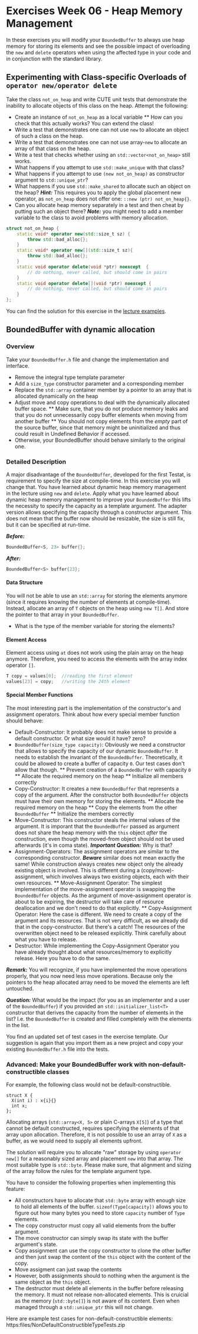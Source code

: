 # Exercises Week 06 - Heap Memory Management
In these exercises you will modify your `BoundedBuffer` to always use heap memory for storing its elements and see the possible impact of overloading the `new` and `delete` operators when using the affected type in your code and in conjunction with the standard library.

## Experimenting with Class-specific Overloads of `operator new/operator delete`
Take the class `not_on_heap` and write CUTE unit tests that demonstrate the inability to allocate objects of this class on the heap. Attempt the following:

* Create an instance of `not_on_heap` as a local variable
** How can you check that this actually works? You can extend the class!
* Write a test that demonstrates one can not use `new` to allocate an object of such a class on the heap.
* Write a test that demonstrates one can not use array-`new` to allocate an array of that class on the heap.
* Write a test that checks whether using an `std::vector<not_on_heap>` still works.
* What happens if you attempt to use `std::make_unique` with that class?
* What happens if you attempt to use `(new not_on_heap)` as constructor argument to `std::unique_ptr`?
* What happens if you use `std::make_shared` to allocate such an object on the heap? ***Hint:*** This requires you to apply the global placement new operator, as `not_on_heap` does not offer one: `::new (ptr) not_on_heap{}`.
* Can you allocate heap memory separately in a test and then cheat by putting such an object there? ***Note:*** you might need to add a member variable to the class to avoid problems with memory allocation.

```cpp
struct not_on_heap {
    static void* operator new(std::size_t sz) {
    	throw std::bad_alloc{};
    }
    static void* operator new[](std::size_t sz){
    	throw std::bad_alloc{};
    }
    static void operator delete(void *ptr) noexcept  {
    	// do nothing, never called, but should come in pairs
    }
    static void operator delete[](void *ptr) noexcept {
    	// do nothing, never called, but should come in pairs
    }
};
```

You can find the solution for this exercise in the [lecture examples](lecture_examples/w06_05_NewDeleteOverload).

## BoundedBuffer with dynamic allocation

### Overview
Take your `BoundedBuffer.h` file and change the implementation and interface.
* Remove the integral type template parameter
* Add a `size_type` constructor parameter and a corresponding member
* Replace the `std::array` container member by a pointer to an array that is allocated dynamically on the heap
* Adjust move and copy operations to deal with the dynamically allocated buffer space.
** Make sure, that you do not produce memory leaks and that you do not unnecessarily copy buffer elements when moving from another buffer
** You should not copy elements from the *empty* part of the source buffer, since that memory might be uninitialized and thus could result in Undefined Behavior if accessed.
* Otherwise, your BoundedBuffer should behave similarly to the original one.


### Detailed Description

A major disadvantage of the `BoundedBuffer`, developed for the first Testat, is requirement to specify the size at compile-time. In this exercise you will change that. You have learned about dynamic heap memory management in the lecture using `new` and `delete`. Apply what you have learned about dynamic heap memory management to improve your `BoundedBuffer` this lifts the necessity to specify the capacity as a template argument. The adapter version allows specifying the capacity through a constructor argument. This does not mean that the buffer now should be resizable, the size is still fix, but it can be specified at run-time.

***Before:***
```cpp
BoundedBuffer<S, 23> buffer{};
```

***After:***
```cpp
BoundedBuffer<S> buffer{23};
```


#### Data Structure
You will not be able to use an `std::array` for storing the elements anymore (since it requires knowing the number of elements at compile-time). Instead, allocate an array of `T` objects on the heap using `new T[]`. And store the pointer to that array in your `BoundedBuffer`.

* What is the type of the member variable for storing the elements?


#### Element Access
Element access using `at` does not work using the plain array on the heap anymore. Therefore, you need to access the elements with the array index operator `[]`.

```cpp
T copy = values[0];  //reading the first element
values[23] = copy;   //writing the 24th element
```


#### Special Member Functions

The most interesting part is the implementation of the constructor's and assignment operators. Think about how every special member function should behave:
* Default-Constructor: It probably does not make sense to provide a default constructor. Or what size would it have? zero?
* `BoundedBuffer(size_type capacity)`: Obviously we need a constructor that allows to specify the capacity of our dynamic `BoundedBuffer`. It needs to establish the invariant of the `BoundedBuffer`. Theoretically, it could be allowed to create a buffer of capacity `0`. Our test cases don't allow that though.
** Prevent creation of a `BoundedBuffer` with capacity `0`
** Allocate the required memory on the heap
** Initialize all members correctly
* Copy-Constructor: It creates a new `BoundedBuffer` that represents a copy of the argument. After the constructor both `BoundedBuffer` objects must have their own memory for storing the elements.
** Allocate the required memory on the heap
** Copy the elements from the other `BoundedBuffer`
** Initialize the members correctly
* Move-Constructor: This constructor steals the internal values of the argument. It is imporant that the `BoundedBuffer` passed as argument does not share the heap memory with the `this` object *after* the construction, even though the moved-from object should not be used afterwards (it's in coma state). ***Important Question:*** Why is that?
* Assignment-Operators: The assignment operators are similar to the corresponding constructor. ***Beware*** similar does not mean exactly the same! While construction always creates new object only the already existing object is involved. This is different during a (copy/move)-assignment, which involves always two existing objects, each with their own resources.
** Move-Assignment Operator: The simplest implementation of the move-assignment operator is swapping the `BoundedBuffer` objects. As the argument of move-assignment operator is about to be expiring, the destructor will take care of resource deallocation and we don't need to do that explicitly.
** Copy-Assignment Operator: Here the case is different. We need to create a copy of the argument and its resources. That is not very difficult, as we already did that in the copy-constructor. But there's a catch! The resources of the overwritten object need to be released explicitly. Think carefully about what you have to release.
* Destructor: While implementing the Copy-Assignment Operator you have already thought about what resources/memory to explicitly release. Here you have to do the same.

***Remark:*** You will recognize, if you have implemented the move operations properly, that you now need less move operations. Because only the pointers to the heap allocated array need to be moved the elements are left untouched.

***Question:*** What would be the impact (for you as an implementer and a user of the `BoundedBuffer`) if you provided an `std::initializer_list<T>` constructor that derives the capacity from the number of elements in the list? I.e. the `BoundedBuffer` is created and filled completely with the elements in the list.

You find an updated set of test cases in the exercise template. Our suggestion is again that you import them as a new project and copy your existing `BoundedBuffer.h` file into the tests.


### Advanced: Make your BoundedBuffer work with non-default-constructible classes
For example, the following class would not be default-constructible.
```
struct X {
  X(int i) : x{i}{}
  int x;
};
```
Allocating arrays (`std::array<X, 5>` or plain C-arrays `X[5]`) of a type that cannot be default constructed, requires specifying the elements of that array upon allocation. Therefore, it is not possible to use an array of `X` as a buffer, as we would need to supply all elements upfront.

The solution will require you to allocate "raw" storage by using `operator new[]` for a reasonably sized array and placement `new` into that array. The most suitable type is `std::byte`. Please make sure, that alignment and sizing of the array follow the rules for the template argument type.

You have to consider the following properties when implementing this feature:
* All constructors have to allocate that `std::byte` array with enough size to hold all elements of the buffer. `sizeof(Type[capacity])` allows you to figure out how many bytes you need to store `capacity` number of `Type` elements.
* The copy constructor must copy all valid elements from the buffer argument.
* The move constructor can simply swap its state with the buffer argument's state.
* Copy assignment can use the copy constructor to clone the other buffer and then just swap the content of the `this` object with the content of the copy.
* Move assigment can just swap the contents
* However, both assignments should to nothing when the argument is the same object as the `this` object.
* The destructor must delete all elements in the buffer before releasing the memory. It must not release non-allocated elements. This is cruicial as the memory (`std::byte[]`) is not aware of its content. Even when managed through a `std::unique_ptr` this will not change.

Here are example test cases for non-default-constructible elements: https:files/NonDefaultConstructibleTypeTests.zip



